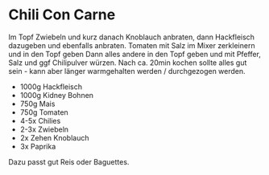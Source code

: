 # Chili Con Carne

Im Topf Zwiebeln und kurz danach Knoblauch anbraten, dann Hackfleisch dazugeben und ebenfalls anbraten.
Tomaten mit Salz im Mixer zerkleinern und in den Topf geben
Dann alles andere in den Topf geben und mit Pfeffer, Salz und ggf Chilipulver würzen.
Nach ca. 20min kochen sollte alles gut sein - kann aber länger warmgehalten werden / durchgezogen werden.

- 1000g Hackfleisch
- 1000g Kidney Bohnen
- 750g Mais
- 750g Tomaten
- 4-5x Chilies
- 2-3x Zwiebeln
- 2x Zehen Knoblauch
- 3x Paprika

Dazu passt gut Reis oder Baguettes.
